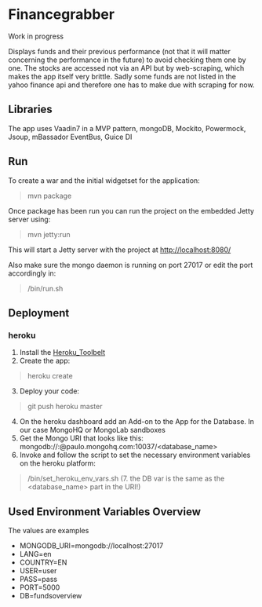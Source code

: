 # Financegrabber

Work in progress

Displays funds and their previous performance (not that it will matter concerning the performance in the future) to avoid checking them one by one. The stocks are accessed not via an API but by web-scraping, which makes the app itself very brittle. Sadly some funds are not listed in the yahoo finance api and therefore one has to make due with scraping for now.

## Libraries
The app uses Vaadin7 in a MVP pattern, mongoDB, Mockito, Powermock, Jsoup, mBassador EventBus, Guice DI

## Run

To create a war and the initial widgetset for the application:
> mvn package

Once package has been run you can run the project on the embedded Jetty server using:
> mvn jetty:run

This will start a Jetty server with the project at [http://localhost:8080/](http://localhost:8080/)

Also make sure the mongo daemon is running on port 27017 or edit the port accordingly in:
> /bin/run.sh

## Deployment
### heroku

1. Install the [Heroku_Toolbelt](https://toolbelt.heroku.com)
2. Create the app:
> heroku create
3. Deploy your code:
> git push heroku master
4. On the heroku dashboard add an Add-on to the App for the Database. In our case MongoHQ or MongoLab sandboxes
5. Get the Mongo URI that looks like this: mongodb://<user>:<password>@paulo.mongohq.com:10037/<database_name>
6. Invoke and follow the script to set the necessary environment variables on the heroku platform:
> /bin/set_heroku_env_vars.sh
(7. the DB var is the same as the <database_name> part in the URI!)

## Used Environment Variables Overview
The values are examples

* MONGODB_URI=mongodb://localhost:27017
* LANG=en
* COUNTRY=EN
* USER=user
* PASS=pass
* PORT=5000
* DB=fundsoverview
